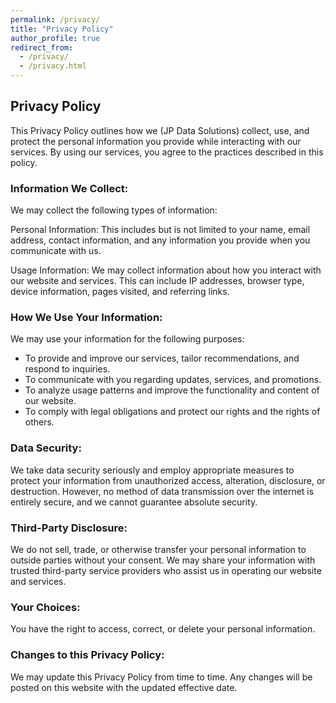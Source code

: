 ```yaml
---
permalink: /privacy/
title: "Privacy Policy"
author_profile: true
redirect_from: 
  - /privacy/
  - /privacy.html
---
```


## Privacy Policy

This Privacy Policy outlines how we (JP Data Solutions) collect, use, and protect the personal information you provide while interacting with our services. By using our services, you agree to the practices described in this policy.

### Information We Collect:

We may collect the following types of information:

Personal Information: This includes but is not limited to your name, email address, contact information, and any information you provide when you communicate with us.

Usage Information: We may collect information about how you interact with our website and services. This can include IP addresses, browser type, device information, pages visited, and referring links.

### How We Use Your Information:

We may use your information for the following purposes:

* To provide and improve our services, tailor recommendations, and respond to inquiries.
* To communicate with you regarding updates, services, and promotions.
* To analyze usage patterns and improve the functionality and content of our website.
* To comply with legal obligations and protect our rights and the rights of others.

### Data Security:

We take data security seriously and employ appropriate measures to protect your information from unauthorized access, alteration, disclosure, or destruction. However, no method of data transmission over the internet is entirely secure, and we cannot guarantee absolute security.

### Third-Party Disclosure:

We do not sell, trade, or otherwise transfer your personal information to outside parties without your consent. We may share your information with trusted third-party service providers who assist us in operating our website and services.

### Your Choices:

You have the right to access, correct, or delete your personal information.

### Changes to this Privacy Policy:

We may update this Privacy Policy from time to time. Any changes will be posted on this website with the updated effective date.
